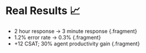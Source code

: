 # Real Results 📈

- 2 hour response → 3 minute response {.fragment}
- 1.2% error rate → 0.3% {.fragment}
- +12 CSAT; 30% agent productivity gain {.fragment}

<!-- NOTES: Social proof -->

